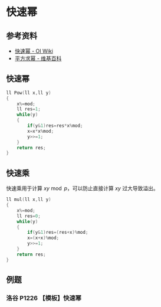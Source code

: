 # 快速幂

## 参考资料

- [快速幂 - OI Wiki](https://oi-wiki.org/math/binary-exponentiation/)
- [平方求幂 - 维基百科](https://zh.wikipedia.org/zh-cn/平方求幂)

## 快速幂

```cpp
ll Pow(ll x,ll y)
{
	x%=mod;
	ll res=1;
	while(y)
	{
		if(y&1)res=res*x%mod;
		x=x*x%mod;
		y>>=1;
	}
	return res;
}
```

## 快速乘

快速乘用于计算 $xy\bmod p$，可以防止直接计算 $xy$ 过大导致溢出。

```cpp
ll mul(ll x,ll y)
{
	x%=mod;
	ll res=0;
	while(y)
	{
		if(y&1)res=(res+x)%mod;
		x=(x+x)%mod;
		y>>=1;
	}
	return res;
}
```

## 例题

### 洛谷 P1226 【模板】快速幂

<Problem id="P1226" />
